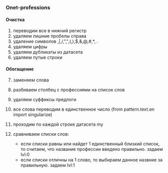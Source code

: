 ### Onet-professions

#### Очистка

1. переводим все в нижний регистр
2. удаляем лишние пробелы справа
3. удаление символов \,|,/,",",(,),$,&,@,#,*, .
4. удаляем цифры
5. удаляем дубликаты из датасета
6. удаляем путые строки

#### Обогащение

7. заменяем слова
9. разбиваем столбец с профессиями на список слов
8. удаляем суффиксы предлоги
10. все слова переводим в единственное число (from pattern.text.en import singularize)


11. проходим по каждой строке датасета my
12. сравниваем списки слов:
    - если списки равны или найдет 1 единственный близкий список,
        то считаем, что название
        профессии введено правильно. задаем lvl:0
    - если списки отличны на 1 слово, то выбираем
        данное назвние за правильную. задаем lvl:1